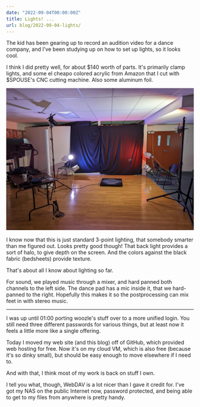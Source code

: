 ```yaml
---
date: "2022-09-04T00:00:00Z"
title: Lights! ...
url: blog/2022-09-04-lights/
---
```


The kid has been gearing up to record an audition video for a dance company,
and I've been studying up on how to set up lights, so it looks cool.

I think I did pretty well,
for about $140 worth of parts.
It's primarily clamp lights,
and some el cheapo colored acrylic from Amazon
that I cut with $SPOUSE's CNC cutting machine.
Also some aluminum foil.

![Lights!](lights.jpg)

I know now that this is just standard 3-point lighting,
that somebody smarter than me figured out.
Looks pretty good though!
That back light provides a sort of halo, to give depth on the screen.
And the colors against the black fabric (bedsheets) provide texture.

That's about all I know about lighting so far.

For sound, we played music through a mixer,
and hard panned both channels to the left side.
The dance pad has a mic inside it,
that we hard-panned to the right.
Hopefully this makes it so the postprocessing can mix feet in with stereo music.

---

I was up until 01:00 porting woozle's stuff over to a more unified login.
You still need three different passwords for various things,
but at least now it feels a little more like a single offering.

Today I moved my web site (and this blog) off of GitHub,
which provided web hosting for free.
Now it's on my cloud VM,
which is also free (because it's so dinky small),
but should be easy enough to move elsewhere if I need to.

And with that, I think most of my work is back on stuff I own.

I tell you what, though,
WebDAV is a lot nicer than I gave it credit for.
I've got my NAS on the public Internet now,
password protected,
and being able to get to my files from anywhere is pretty handy.
